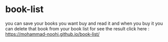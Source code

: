 # book-list

you can save your books you want buy and read it and when you buy it you can delete that book from your book list
for see the result click here : https://mohammad-noohi.github.io/book-list/
